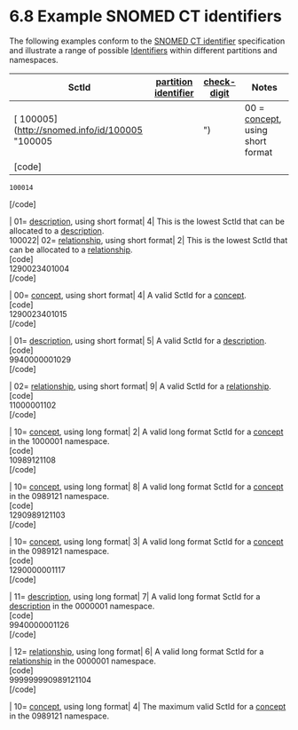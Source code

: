 # 6.8 Example SNOMED CT identifiers

The following examples conform to the [SNOMED CT identifier](https://confluence.ihtsdotools.org/display/DOCGLOSS/SNOMED+CT+identifier) specification and illustrate a range of possible [Identifiers](https://confluence.ihtsdotools.org/display/DOCGLOSS/Identifier) within different partitions and namespaces.

| **SctId**                                        | [partition identifier](https://confluence.ihtsdotools.org/display/DOCGLOSS/partition+identifier) | [check-digit](https://confluence.ihtsdotools.org/display/DOCGLOSS/check-digit) | **Notes**                                                                                       |
| ------------------------------------------------ | ------------------------------------------------------------------------------------------------ | ------------------------------------------------------------------------------ | ----------------------------------------------------------------------------------------------- |
| \[ 100005]\(http://snomed.info/id/100005 "100005 |                                                                                                  | ")                                                                             | 00 = [concept](https://confluence.ihtsdotools.org/display/DOCGLOSS/concept), using short format |
| \[code]                                          |                                                                                                  |                                                                                |                                                                                                 |

```
100014
```

\[/code]

\| 01= [description](https://confluence.ihtsdotools.org/display/DOCGLOSS/description), using short format| 4| This is the lowest SctId that can be allocated to a [description](https://confluence.ihtsdotools.org/display/DOCGLOSS/description).\
100022| 02= [relationship](https://confluence.ihtsdotools.org/display/DOCGLOSS/relationship), using short format| 2| This is the lowest SctId that can be allocated to a [relationship](https://confluence.ihtsdotools.org/display/DOCGLOSS/relationship).\
\[code]\
1290023401004\
\[/code]

\| 00= [concept](https://confluence.ihtsdotools.org/display/DOCGLOSS/concept), using short format| 4| A valid SctId for a [concept](https://confluence.ihtsdotools.org/display/DOCGLOSS/concept).\
\[code]\
1290023401015\
\[/code]

\| 01= [description](https://confluence.ihtsdotools.org/display/DOCGLOSS/description), using short format| 5| A valid SctId for a [description](https://confluence.ihtsdotools.org/display/DOCGLOSS/description).\
\[code]\
9940000001029\
\[/code]

\| 02= [relationship](https://confluence.ihtsdotools.org/display/DOCGLOSS/relationship), using short format| 9| A valid SctId for a [relationship](https://confluence.ihtsdotools.org/display/DOCGLOSS/relationship).\
\[code]\
11000001102\
\[/code]

\| 10= [concept](https://confluence.ihtsdotools.org/display/DOCGLOSS/concept), using long format| 2| A valid long format SctId for a [concept](https://confluence.ihtsdotools.org/display/DOCGLOSS/concept) in the 1000001 namespace.\
\[code]\
10989121108\
\[/code]

\| 10= [concept](https://confluence.ihtsdotools.org/display/DOCGLOSS/concept), using long format| 8| A valid long format SctId for a [concept](https://confluence.ihtsdotools.org/display/DOCGLOSS/concept) in the 0989121 namespace.\
\[code]\
1290989121103\
\[/code]

\| 10= [concept](https://confluence.ihtsdotools.org/display/DOCGLOSS/concept), using long format| 3| A valid long format SctId for a [concept](https://confluence.ihtsdotools.org/display/DOCGLOSS/concept) in the 0989121 namespace.\
\[code]\
1290000001117\
\[/code]

\| 11= [description](https://confluence.ihtsdotools.org/display/DOCGLOSS/description), using long format| 7| A valid long format SctId for a [description](https://confluence.ihtsdotools.org/display/DOCGLOSS/description) in the 0000001 namespace.\
\[code]\
9940000001126\
\[/code]

\| 12= [relationship](https://confluence.ihtsdotools.org/display/DOCGLOSS/relationship), using long format| 6| A valid long format SctId for a [relationship](https://confluence.ihtsdotools.org/display/DOCGLOSS/relationship) in the 0000001 namespace.\
\[code]\
999999990989121104\
\[/code]

\| 10= [concept](https://confluence.ihtsdotools.org/display/DOCGLOSS/concept), using long format| 4| The maximum valid SctId for a [concept](https://confluence.ihtsdotools.org/display/DOCGLOSS/concept) in the 0989121 namespace.
